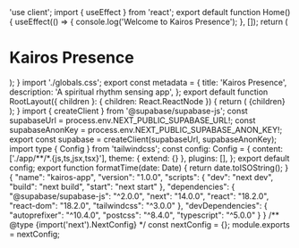 <!-- kairos-app.zip 폴더 구조 복사본 (압축 해제 형태) --><!-- 1. app/page.tsx --><!-- Create file: app/page.tsx -->'use client'; import { useEffect } from 'react'; export default function Home() { useEffect(() => { console.log('Welcome to Kairos Presence'); }, []); return ( <main className="flex h-screen items-center justify-center bg-white"> <h1 className="text-3xl font-bold">Kairos Presence</h1> </main> ); }

<!-- 2. app/layout.tsx --><!-- Create file: app/layout.tsx -->import './globals.css'; export const metadata = { title: 'Kairos Presence', description: 'A spiritual rhythm sensing app', }; export default function RootLayout({ children }: { children: React.ReactNode }) { return ( <html lang="en"> <body>{children}</body> </html> ); }

<!-- 3. lib/supabase.ts --><!-- Create file: lib/supabase.ts -->import { createClient } from '@supabase/supabase-js'; const supabaseUrl = process.env.NEXT_PUBLIC_SUPABASE_URL!; const supabaseAnonKey = process.env.NEXT_PUBLIC_SUPABASE_ANON_KEY!; export const supabase = createClient(supabaseUrl, supabaseAnonKey);

<!-- 4. tailwind.config.ts --><!-- Create file: tailwind.config.ts -->import type { Config } from 'tailwindcss'; const config: Config = { content: ['./app/**/*.{js,ts,jsx,tsx}'], theme: { extend: {} }, plugins: [], }; export default config;

<!-- 5. utils/index.ts --><!-- Create file: utils/index.ts -->export function formatTime(date: Date) { return date.toISOString(); }

<!-- 6. package.json --><!-- Create file: package.json -->{ "name": "kairos-app", "version": "1.0.0", "scripts": { "dev": "next dev", "build": "next build", "start": "next start" }, "dependencies": { "@supabase/supabase-js": "^2.0.0", "next": "14.0.0", "react": "18.2.0", "react-dom": "18.2.0", "tailwindcss": "^3.0.0" }, "devDependencies": { "autoprefixer": "^10.4.0", "postcss": "^8.4.0", "typescript": "^5.0.0" } }

<!-- 7. next.config.js --><!-- Create file: next.config.js -->/** @type {import('next').NextConfig} */ const nextConfig = {}; module.exports = nextConfig;

